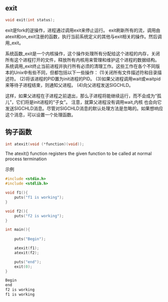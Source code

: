 ## exit 
```cpp
void exit(int status);
```

exit是fork的逆操作，进程通过调用exit来停止运行。
exit刷新所有的流，调用由atexit和on_exit注册的函数，执行当前系统定义的其他与exit相关的操作。然后调用_exit。

系统函数_exit是一个内核操作，这个操作处理所有分配给这个进程的内存，关闭所有这个进程打开的文件，释放所有内核用来管理和维护这个进程的数据结构。
系统调用_exit终止当前进程并执行所有必须的清理工作。这些工作在各个不同版本的Unix中有些不同，但都包括以下一些操作：
(1)关闭所有文件描述符和目录描述符。
(2)将该进程的PID置为init进程的PID。
(3)如果父进程调用wait或waitpid来等待子进程结束，则通知父进程。
(4)向父进程发送SIGCHLD。

这样，如果父进程在子进程之前退出，那么子进程将能继续运行，而不会成为“孤儿”，它们将是init进程的“子女”。
注意，就算父进程没有调用wait,内核 也会向它发送SIGCHLD消息。尽管对SIGCHLD消息的默认处理方法是忽略的。如果想响应这个消息，可以设置一个处理函数。




## 钩子函数
```cpp
int atexit(void (*function)(void));
```
The  atexit() function registers the given function to be called at normal process termination

示例
```cpp
#include <stdio.h>
#include <stdlib.h>

void f1(){
    puts("f1 is working");
}

void f2(){
    puts("f2 is working");
}

int main(){
    
    puts("Begin");

    atexit(f1);
    atexit(f2);

    puts("end");
    exit(0);
}

Begin
end
f2 is working
f1 is working
```



